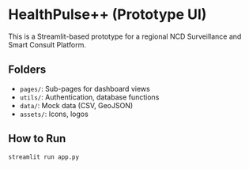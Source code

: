 # HealthPulse++ (Prototype UI)

This is a Streamlit-based prototype for a regional NCD Surveillance and Smart Consult Platform.

## Folders
- `pages/`: Sub-pages for dashboard views
- `utils/`: Authentication, database functions
- `data/`: Mock data (CSV, GeoJSON)
- `assets/`: Icons, logos

## How to Run
```bash
streamlit run app.py
```